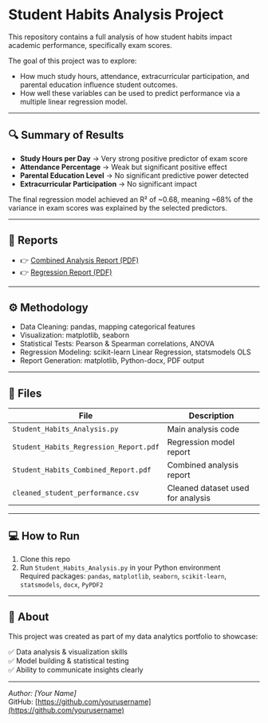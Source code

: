 # Student Habits Analysis Project

This repository contains a full analysis of how student habits impact academic performance, specifically exam scores.

The goal of this project was to explore:

- How much study hours, attendance, extracurricular participation, and parental education influence student outcomes.
- How well these variables can be used to predict performance via a multiple linear regression model.

---

## 🔍 Summary of Results

- **Study Hours per Day** → Very strong positive predictor of exam score  
- **Attendance Percentage** → Weak but significant positive effect  
- **Parental Education Level** → No significant predictive power detected  
- **Extracurricular Participation** → No significant impact  

The final regression model achieved an R² of ~0.68, meaning ~68% of the variance in exam scores was explained by the selected predictors.

---

## 📄 Reports

- 👉 [Combined Analysis Report (PDF)](Student_Habits_Combined_Report.pdf)
- 👉 [Regression Report (PDF)](Student_Habits_Regression_Report.pdf)

---

## ⚙️ Methodology

- Data Cleaning: pandas, mapping categorical features
- Visualization: matplotlib, seaborn
- Statistical Tests: Pearson & Spearman correlations, ANOVA
- Regression Modeling: scikit-learn Linear Regression, statsmodels OLS
- Report Generation: matplotlib, Python-docx, PDF output

---

## 📂 Files

| File | Description |
|------|-------------|
| `Student_Habits_Analysis.py` | Main analysis code |
| `Student_Habits_Regression_Report.pdf` | Regression model report |
| `Student_Habits_Combined_Report.pdf` | Combined analysis report |
| `cleaned_student_performance.csv` | Cleaned dataset used for analysis |

---

## 💻 How to Run

1. Clone this repo
2. Run `Student_Habits_Analysis.py` in your Python environment  
    Required packages: `pandas`, `matplotlib`, `seaborn`, `scikit-learn`, `statsmodels`, `docx`, `PyPDF2`

---

## 📢 About

This project was created as part of my data analytics portfolio to showcase:

✅ Data analysis & visualization skills  
✅ Model building & statistical testing  
✅ Ability to communicate insights clearly  

---

*Author: [Your Name]*  
GitHub: [https://github.com/yourusername](https://github.com/yourusername)  
